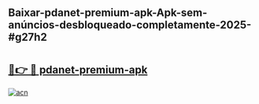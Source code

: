 ## Baixar-pdanet-premium-apk-Apk-sem-anúncios-desbloqueado-completamente-2025-#g27h2

# <h2><a href="https://ainizakaria.my?title=pdanet-premium-apk&ref=22M">🔗👉 🔴 pdanet-premium-apk</a></h2>

[![acn](https://github.com/user-attachments/assets/0f9c940e-d8b0-45ae-aac7-cd30a18b3e1c)](https://ainizakaria.my?title=pdanet-premium-apk&ref=22M)

